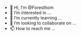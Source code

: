 - 👋 Hi, I’m @Foresthom
- 👀 I’m interested in ...
- 🌱 I’m currently learning ...
- 💞️ I’m looking to collaborate on ...
- 📫 How to reach me ...

<!---
Foresthom/Foresthom is a ✨ special ✨ repository because its `README.md` (this file) appears on your GitHub profile.
You can click the Preview link to take a look at your changes.
--->
